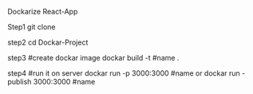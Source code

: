 Dockarize React-App

Step1
git clone 

step2
cd Dockar-Project

step3
#create dockar image
dockar build -t #name .

step4
#run it on server
dockar run -p 3000:3000 #name 
or
dockar run -publish 3000:3000 #name 

